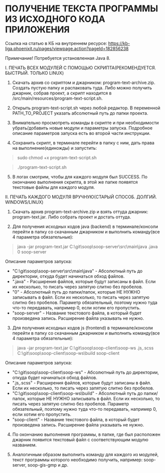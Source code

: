 # ПОЛУЧЕНИЕ ТЕКСТА ПРОГРАММЫ ИЗ ИСХОДНОГО КОДА ПРИЛОЖЕНИЯ

Ссылка на статью в КБ на внутреннем ресурсе: https://kb-liga.phoenixit.ru/pages/viewpage.action?pageId=182856238

Примечание! Потребуется установленная Java 8.


I. ПЕЧАТЬ ВСЕХ МОДУЛЕЙ С ПОМОЩЬЮ СКРИПТА(РЕКОМЕНДУЕТСЯ. БЫСТРЫЙ. ТОЛЬКО LINUX)
1. Скачать архив со скриптом и джарником: program-text-archive.zip. Создать пустую папку и распаковать туда. Либо можно получить джарник, собрав проект, а скрипт находится в /src/main/resources/program-text-script.sh. 

2. Открыть program-text-script.sh через любой редактор. В переменной PATH_TO_PROJECT указать абсолютный путь до папки проекта.

3. Внимательно просмотреть команды в скрипте и при необходимости убрать/добавить новые модули и параметры запуска. Подробное описание параметров запуска есть во второй части инструкции.

4. Сохранить скрипт, в терминале перейти в папку с ним, дать права на выполнение(единожды) и запустить:
> sudo chmod +x program-text-script.sh

> ./program-text-script.sh

5. В логах смотрим, чтобы для каждого модуля был SUCCESS. По окончанию выполнения скрипта, в этой же папке появятся текстовые файлы для каждого модуля.

II. ПЕЧАТЬ КАЖДОГО МОДУЛЯ ВРУЧНУЮ(СТАРЫЙ СПОСОБ. ДОЛГИЙ. WINDOWS/LINUX)
1. Скачать архив program-text-archive.zip и взять оттуда джарник: program-text.jar. Либо собрать проект и достать оттуда.

2. Для получения исходных кодов java (backend) в терминале/консоли перейти в папку со скачанным джарником и выполнить команду(все 4 параметра обязательные):

> java -jar program-text.jar C:\git\soop\soop-server\src\main\java .java 0 soop-server

Описание параметров запуска:
- "C:\git\soop\soop-server\src\main\java" - Абсолютный путь до директории, откуда будет начинаться обход файлов.
- ".java" - Расширения файлов, которые будут записаны в файл. Если их несколько, то писать через запятую слитно без пробелов.
- "0" - Абсолютный путь до папки/папок, которые НЕ НУЖНО записывать в файл. Если их несколько, то писать через запятую слитно без пробелов. Параметр обязательный, поэтому нужно туда что-то передавать, например 0, если хотим его пропустить.
- "soop-server" - Название текстового файла, в который будет произведена запись. Расширение файла указывать не нужно.

3. Для получения исходных кодов js (frontend) в терминале/консоли перейти в папку со скачанным джарником и выполнить команду(все 4 параметра обязательные):

> java -jar program-text.jar C:\git\soop\soop-client\soop-ws .js,.scss C:\git\soop\soop-client\soop-ws\build soop-client

Описание параметров запуска:
- "C:\git\soop\soop-client\soop-ws" - Абсолютный путь до директории, откуда будет начинаться обход файлов.
- ".js,.scss" - Расширения файлов, которые будут записаны в файл. Если их несколько, то писать через запятую слитно без пробелов.
- "C:\git\soop\soop-client\soop-ws\build" - Абсолютный путь до папки/папок, которые НЕ НУЖНО записывать в файл. Если их несколько, то писать через запятую слитно без пробелов. Параметр обязательный, поэтому нужно туда что-то передавать, например 0, если хотим его пропустить.
- "soop-client" - Название текстового файла, в который будет произведена запись. Расширение файла указывать не нужно.

4. По окончанию выполнения программы, в папке, где был расположен джарник появится текстовый файл с соответствующим модулю названием.

5. Аналогичным образом выполнить команду для каждого из модулей, текст программы которого необходимо получить, например: soop-server, soop-gis-gmp и др.
